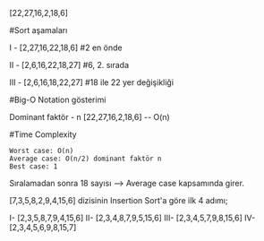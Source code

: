 [22,27,16,2,18,6]

#Sort aşamaları

I - [2,27,16,22,18,6] 
        #2 en önde

II - [2,6,16,22,18,27] 
        #6, 2. sırada

III - [2,6,16,18,22,27] 
        #18 ile 22 yer değişikliği

#Big-O Notation gösterimi

Dominant faktör - n [22,27,16,2,18,6] -- O(n)

#Time Complexity

    Worst case: O(n) 
    Average case: O(n/2) dominant faktör n 
    Best case: 1

Sıralamadan sonra 18 sayısı --> Average case kapsamında girer.

[7,3,5,8,2,9,4,15,6] dizisinin Insertion Sort'a göre ilk 4 adımı;

I- [2,3,5,8,7,9,4,15,6]
II- [2,3,4,8,7,9,5,15,6] 
III- [2,3,4,5,7,9,8,15,6] 
IV- [2,3,4,5,6,9,8,15,7]